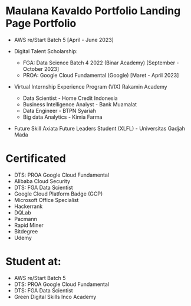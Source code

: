# Maulana Kavaldo Portfolio Landing Page Portfolio

- AWS re/Start Batch 5 [April - June 2023]

- Digital Talent Scholarship:
  - FGA: Data Science Batch 4 2022 (Binar Academy) [September - October 2023]
  - PROA: Google Cloud Fundamental (Google) [Maret - April 2023]

- Virtual Internship Experience Program (VIX) Rakamin Academy
  - Data Scientist - Home Credit Indonesia 
  - Business Intelligence Analyst - Bank Muamalat
  - Data Engineer - BTPN Syariah
  - Big data Analytics - Kimia Farma

- Future Skill Axiata Future Leaders Student (XLFL) - Universitas Gadjah Mada



#  Certificated

- DTS: PROA Google Cloud Fundamental
- Alibaba Cloud Security
- DTS: FGA Data Scientist
- Google Cloud Platform Badge (GCP)
- Microsoft Office Specialist
- Hackerrank
- DQLab
- Pacmann
- Rapid Miner
- Bitdegree
- Udemy

#  Student at:
- AWS re/Start Batch 5
- DTS: PROA Google Cloud Fundamental
- DTS: FGA Data Scientist
- Green Digital Skills Inco Academy




<!-- Maulana Kavaldo Maulana Kavaldo Maulana Kavaldo Maulana Kavaldo Maulana Kavaldo Maulana Kavaldo Maulana Kavaldo Maulana Kavaldo Maulana Kavaldo Maulana Kavaldo Maulana Kavaldo Maulana Kavaldo Maulana Kavaldo Maulana Kavaldo Maulana Kavaldo Maulana Kavaldo Maulana Kavaldo  -->